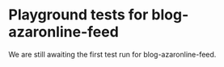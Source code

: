 # Playground tests for blog-azaronline-feed
We are still awaiting the first test run for blog-azaronline-feed.
